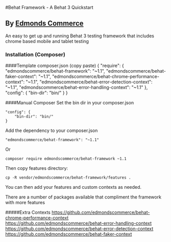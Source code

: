 #Behat Framework - A Behat 3 Quickstart
## By [Edmonds Commerce](https://www.edmondscommerce.co.uk)

An easy to get up and running Behat 3 testing framework that includes chrome based mobile and tablet testing

### Installation (Composer)

####Template composer.json (copy paste)
    {
        "require": {
            "edmondscommerce/behat-framework": "~1.1",
            "edmondscommerce/behat-faker-context": "~1.1",
            "edmondscommerce/behat-chrome-performance-context": "~1.1",
            "edmondscommerce/behat-error-detection-context": "~1.1",
            "edmondscommerce/behat-error-handling-context": "~1.1"
        },
        "config": {
            "bin-dir": "bin/"
        }
    }


####Manual Composer
Set the bin dir in your composer.json
    
    "config": {
        "bin-dir": "bin/"
    }

Add the dependency to your composer.json

    "edmondscommerce/behat-framework": "~1.1"
    
Or

    composer require edmondscommerce/behat-framework ~1.1

Then copy features directory:

`cp -R vendor/edmondscommerce/behat-framework/features .`

You can then add your features and custom contexts as needed.

There are a number of packages available that compliment the framework with more features

#####Extra Contexts
            https://github.com/edmondscommerce/behat-chrome-performance-context
            https://github.com/edmondscommerce/behat-error-handling-context
            https://github.com/edmondscommerce/behat-error-detection-context
            https://github.com/edmondscommerce/behat-faker-context
